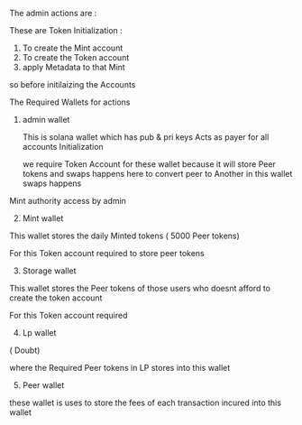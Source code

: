 

The admin actions are :

These are Token Initialization :

1) To create the Mint account 
2) To create the Token account 
3) apply Metadata to that Mint

so before initilaizing the Accounts 

The Required Wallets for actions 

1) admin wallet 

   This is solana wallet which has pub & pri keys 
   Acts as payer for all accounts Initialization 

   we require Token Account for these wallet because it will store Peer tokens and swaps happens here to convert peer to Another
   in this wallet swaps happens


Mint authority access by admin 


2) Mint wallet

This wallet stores the daily Minted tokens ( 5000 Peer tokens)

For this Token account required to store peer tokens 


3) Storage wallet 

This wallet stores the Peer tokens of those users who doesnt afford to create the token account 

For this Token account required


4) Lp wallet 

 ( Doubt)

where the Required Peer tokens in LP stores into this wallet  


5) Peer wallet 

these wallet is uses to store the fees of each transaction incured into this wallet 


